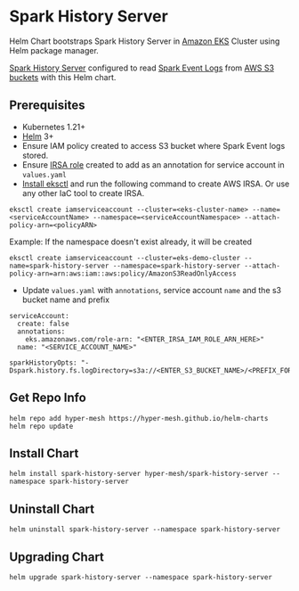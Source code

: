 # Spark History Server
Helm Chart bootstraps Spark History Server in [Amazon EKS](https://aws.amazon.com/eks/) Cluster using Helm package manager.

[Spark History Server](https://spark.apache.org/docs/latest/monitoring.html#spark-history-server-configuration-options) 
configured to read [Spark Event Logs](https://spark.apache.org/docs/latest/monitoring.html#applying-compaction-on-rolling-event-log-files) from [AWS S3 buckets](https://aws.amazon.com/s3/) with this Helm chart.

## Prerequisites
- Kubernetes 1.21+
- [Helm](https://helm.sh/docs/intro/install/) 3+
- Ensure IAM policy created to access S3 bucket where Spark Event logs stored.
- Ensure [IRSA role](https://docs.aws.amazon.com/eks/latest/userguide/iam-roles-for-service-accounts.html) created to add as an annotation for service account in `values.yaml`
- [Install eksctl](https://docs.aws.amazon.com/eks/latest/userguide/eksctl.html) and run the following command to create AWS IRSA. Or use any other IaC tool to create IRSA. 

```
eksctl create iamserviceaccount --cluster=<eks-cluster-name> --name=<serviceAccountName> --namespace=<serviceAccountNamespace> --attach-policy-arn=<policyARN>
```

Example: If the namespace doesn't exist already, it will be created

```
eksctl create iamserviceaccount --cluster=eks-demo-cluster --name=spark-history-server --namespace=spark-history-server --attach-policy-arn=arn:aws:iam::aws:policy/AmazonS3ReadOnlyAccess
```

- Update `values.yaml` with `annotations`, service account `name` and the s3 bucket name and prefix


```
serviceAccount:
  create: false
  annotations:
    eks.amazonaws.com/role-arn: "<ENTER_IRSA_IAM_ROLE_ARN_HERE>"
  name: "<SERVICE_ACCOUNT_NAME>"

sparkHistoryOpts: "-Dspark.history.fs.logDirectory=s3a://<ENTER_S3_BUCKET_NAME>/<PREFIX_FOR_SPARK_EVENT_LOGS>/"
```

## Get Repo Info
    helm repo add hyper-mesh https://hyper-mesh.github.io/helm-charts
    helm repo update

## Install Chart
    helm install spark-history-server hyper-mesh/spark-history-server --namespace spark-history-server

## Uninstall Chart
    helm uninstall spark-history-server --namespace spark-history-server

## Upgrading Chart
    helm upgrade spark-history-server --namespace spark-history-server